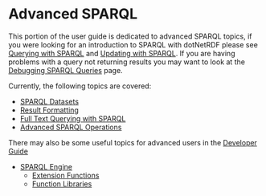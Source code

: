 # Advanced SPARQL

This portion of the user guide is dedicated to advanced SPARQL topics, if you were looking for an introduction to SPARQL with dotNetRDF please see [Querying with SPARQL](querying_with_sparql.md) and [Updating with SPARQL](updating_with_sparql.md).  If you are having problems with a query not returning results you may want to look at the [Debugging SPARQL Queries](howto/debug_sparql_queries.md) page.

Currently, the following topics are covered:

* [SPARQL Datasets](sparql_datasets.md)
* [Result Formatting](result_formatting.md)
* [Full Text Querying with SPARQL](full_text_querying_with_sparql.md)
* [Advanced SPARQL Operations](advanced_sparql_operations.md)

There may also be some useful topics for advanced users in the [Developer Guide](/developer_guide/index.md)

* [SPARQL Engine](/developer_guide/sparql/sparql_engine.md)
  * [Extension Functions](/developer_guide/sparql/extension_functions.md)
  * [Function Libraries](/developer_guide/sparql/function_libraries.md)